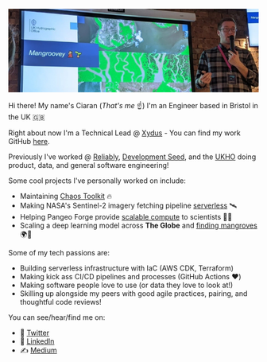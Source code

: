 ![Me talking about Mangroves](https://github.com/ciaranevans/ciaranevans/blob/main/mangroves.jpg?raw=true)

Hi there! My name's Ciaran (_That's me_ ☝️)
I'm an Engineer based in Bristol in the UK 🇬🇧

Right about now I'm a Technical Lead @ [Xydus](https://xydus.com/) - You can find my work GitHub [here](https://github.com/ciaranevans-xydus).

Previously I've worked @ [Reliably](https://reliably.com/), [Development Seed](https://developmentseed.org), and the [UKHO](https://www.admiralty.co.uk/) doing product, data, and general software engineering!

Some cool projects I've personally worked on include:

* Maintaining [Chaos Toolkit](https://github.com/chaostoolkit/chaostoolkit) 🔥
* Making NASA's Sentinel-2 imagery fetching pipeline [serverless](https://github.com/NASA-IMPACT/hls-sentinel2-downloader-serverless) 🛰
* Helping Pangeo Forge provide [scalable compute](https://github.com/ciaranevans?from=2021-07-01&to=2021-07-12&org=pangeo-forge&year_list=1) to scientists 🧑‍🔬
* Scaling a deep learning model across **The Globe** and [finding mangroves](https://medium.com/uk-hydrographic-office/creating-a-global-dataset-using-serverless-applications-and-deep-learning-c4e267fa810c?source=friends_link&sk=37ab5a146ad07c93afa63382fa44ad67) 🌍🌱


Some of my tech passions are:
* Building serverless infrastructure with IaC (AWS CDK, Terraform)
* Making kick ass CI/CD pipelines and processes (GitHub Actions ❤️)
* Making software people love to use (or data they love to look at!)
* Skilling up alongside my peers with good agile practices, pairing, and thoughtful code reviews!

You can see/hear/find me on:

* 🦜 [Twitter](https://twitter.com/Ciaran_Evans)
* 🧳 [LinkedIn](https://www.linkedin.com/in/ciaranjevans/)
* ✍️ [Medium](https://medium.com/@ciaranevans)
